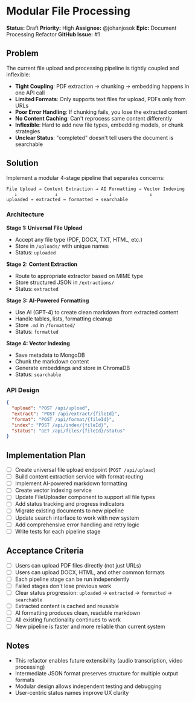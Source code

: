 # Modular File Processing

**Status:** Draft
**Priority:** High
**Assignee:** @johanjosok
**Epic:** Document Processing Refactor
**GitHub Issue:** #1

## Problem

The current file upload and processing pipeline is tightly coupled and inflexible:

- **Tight Coupling**: PDF extraction → chunking → embedding happens in one API call
- **Limited Formats**: Only supports text files for upload, PDFs only from URLs
- **Poor Error Handling**: If chunking fails, you lose the extracted content
- **No Content Caching**: Can't reprocess same content differently
- **Inflexible**: Hard to add new file types, embedding models, or chunk strategies
- **Unclear Status**: "completed" doesn't tell users the document is searchable

## Solution

Implement a modular 4-stage pipeline that separates concerns:

```
File Upload → Content Extraction → AI Formatting → Vector Indexing
   ↓              ↓                   ↓              ↓
uploaded → extracted → formatted → searchable
```

### Architecture

**Stage 1: Universal File Upload**
- Accept any file type (PDF, DOCX, TXT, HTML, etc.)
- Store in `/uploads/` with unique names
- Status: `uploaded`

**Stage 2: Content Extraction**
- Route to appropriate extractor based on MIME type
- Store structured JSON in `/extractions/`
- Status: `extracted`

**Stage 3: AI-Powered Formatting**
- Use AI (GPT-4) to create clean markdown from extracted content
- Handle tables, lists, formatting cleanup
- Store `.md` in `/formatted/`
- Status: `formatted`

**Stage 4: Vector Indexing**
- Save metadata to MongoDB
- Chunk the markdown content
- Generate embeddings and store in ChromaDB
- Status: `searchable`

### API Design

```json
{
  "upload": "POST /api/upload",
  "extract": "POST /api/extract/{fileId}",
  "format": "POST /api/format/{fileId}",
  "index": "POST /api/index/{fileId}",
  "status": "GET /api/files/{fileId}/status"
}
```

## Implementation Plan

- [ ] Create universal file upload endpoint (`POST /api/upload`)
- [ ] Build content extraction service with format routing
- [ ] Implement AI-powered markdown formatting
- [ ] Create vector indexing service
- [ ] Update FileUploader component to support all file types
- [ ] Add status tracking and progress indicators
- [ ] Migrate existing documents to new pipeline
- [ ] Update search interface to work with new system
- [ ] Add comprehensive error handling and retry logic
- [ ] Write tests for each pipeline stage

## Acceptance Criteria

- [ ] Users can upload PDF files directly (not just URLs)
- [ ] Users can upload DOCX, HTML, and other common formats
- [ ] Each pipeline stage can be run independently
- [ ] Failed stages don't lose previous work
- [ ] Clear status progression: `uploaded` → `extracted` → `formatted` → `searchable`
- [ ] Extracted content is cached and reusable
- [ ] AI formatting produces clean, readable markdown
- [ ] All existing functionality continues to work
- [ ] New pipeline is faster and more reliable than current system

## Notes

- This refactor enables future extensibility (audio transcription, video processing)
- Intermediate JSON format preserves structure for multiple output formats
- Modular design allows independent testing and debugging
- User-centric status names improve UX clarity